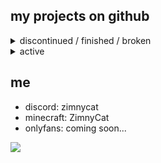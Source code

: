 ## my projects on github

<details>
  <summary>discontinued / finished / broken</summary>
  
  - [**jewtrick-client**](https://github.com/ZimnyCat/jewtrick-client) - 2b2t queue skip | lang: **python**
  - [**crackedlogin**](https://github.com/ZimnyCat/crackedlogin) - minecraft auto login mod | lang: **java**
  - [**2bTracker**](https://github.com/ZimnyCat/2bTracker) - tracks 2b2t players | lang: **python**
  - [**2b2qs**](https://github.com/ZimnyCat/2b2qs) - 2b2t prio queue info in real time | lang: **python**
  - [**BigRat**](https://github.com/ZimnyCat/BigRat) - minecraft utility mod | lang: **java**
</details>

<details>
  <summary>active</summary>
  
  - [**utilrun**](https://github.com/ZimnyCat/utilrun) - minecraft utility mod engine | lang: **java**
  - [**reznya**](https://github.com/ZimnyCat/reznya) - minecraft utility mod based on utilrun | lang: **java**
</details>

## me

- discord: zimnycat
- minecraft: ZimnyCat
- onlyfans: coming soon...

![](https://komarev.com/ghpvc/?username=ZimnyCat)
